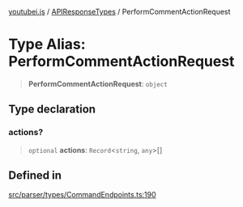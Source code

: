 [youtubei.js](../../../README.md) / [APIResponseTypes](../README.md) / PerformCommentActionRequest

# Type Alias: PerformCommentActionRequest

> **PerformCommentActionRequest**: `object`

## Type declaration

### actions?

> `optional` **actions**: `Record`\<`string`, `any`\>[]

## Defined in

[src/parser/types/CommandEndpoints.ts:190](https://github.com/LuanRT/YouTube.js/blob/e54e499ff553dab51e6d9d1aebc090b50fec29ba/src/parser/types/CommandEndpoints.ts#L190)
